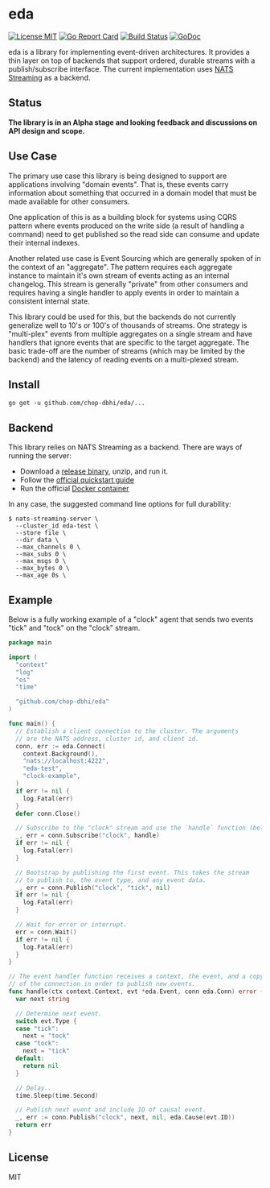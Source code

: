 # eda

[![License MIT](https://img.shields.io/badge/License-MIT-blue.svg)](http://opensource.org/licenses/MIT)
[![Go Report Card](https://goreportcard.com/badge/github.com/chop-dbhi/eda)](https://goreportcard.com/report/github.com/chop-dbhi/eda) [![Build Status](https://travis-ci.org/chop-dbhi/eda.svg?branch=master)](http://travis-ci.org/chop-dbhi/eda) [![GoDoc](https://godoc.org/github.com/chop-dbhi/eda?status.svg)](http://godoc.org/github.com/chop-dbhi/eda)

eda is a library for implementing event-driven architectures. It provides a thin layer on top of backends that support ordered, durable streams with a publish/subscribe interface. The current implementation uses [NATS Streaming](https://github.com/nats-io/nats-streaming-server) as a backend.

## Status

**The library is in an Alpha stage and looking feedback and discussions on API design and scope.**

## Use Case

The primary use case this library is being designed to support are applications involving "domain events". That is, these events carry information about something that occurred in a domain model that must be made available for other consumers.

One application of this is as a building block for systems using CQRS pattern where events produced on the write side (a result of handling a command) need to get published so the read side can consume and update their internal indexes.

Another related use case is Event Sourcing which are generally spoken of in the context of an "aggregate". The pattern requires each aggregate instance to maintain it's own stream of events acting as an internal changelog. This stream is generally "private" from other consumers and requires having a single handler to apply events in order to maintain a consistent internal state.

This library could be used for this, but the backends do not currently generalize well to 10's or 100's of thousands of streams. One strategy is "multi-plex" events from multiple aggregates on a single stream and have handlers that ignore events that are specific to the target aggregate. The basic trade-off are the number of streams (which may be limited by the backend) and the latency of reading events on a multi-plexed stream.

## Install

```
go get -u github.com/chop-dbhi/eda/...
```

## Backend

This library relies on NATS Streaming as a backend. There are ways of running the server:

- Download a [release binary](https://github.com/nats-io/nats-streaming-server/releases), unzip, and run it.
- Follow the [official quickstart guide](https://nats.io/documentation/streaming/nats-streaming-quickstart/)
- Run the official [Docker container](https://hub.docker.com/_/nats-streaming/)

In any case, the suggested command line options for full durability:

```
$ nats-streaming-server \
  --cluster_id eda-test \
  --store file \
  --dir data \
  --max_channels 0 \
  --max_subs 0 \
  --max_msgs 0 \
  --max_bytes 0 \
  --max_age 0s \
```

## Example

Below is a fully working example of a "clock" agent that sends two events
"tick" and "tock" on the "clock" stream.

```go
package main

import (
  "context"
  "log"
  "os"
  "time"

  "github.com/chop-dbhi/eda"
)

func main() {
  // Establish a client connection to the cluster. The arguments
  // are the NATS address, cluster id, and client id.
  conn, err := eda.Connect(
    context.Background(),
    "nats://localhost:4222",
    "eda-test",
    "clock-example",
  )
  if err != nil {
    log.Fatal(err)
  }
  defer conn.Close()

  // Subscribe to the "clock" stream and use the `handle` function (below).
  _, err = conn.Subscribe("clock", handle)
  if err != nil {
    log.Fatal(err)
  }

  // Bootstrap by publishing the first event. This takes the stream
  // to publish to, the event type, and any event data.
  _, err = conn.Publish("clock", "tick", nil)
  if err != nil {
    log.Fatal(err)
  }

  // Wait for error or interrupt.
  err = conn.Wait()
  if err != nil {
    log.Fatal(err)
  }
}

// The event handler function receives a context, the event, and a copy
// of the connection in order to publish new events.
func handle(ctx context.Context, evt *eda.Event, conn eda.Conn) error {
  var next string

  // Determine next event.
  switch evt.Type {
  case "tick":
    next = "tock"
  case "tock":
    next = "tick"
  default:
    return nil
  }

  // Delay..
  time.Sleep(time.Second)

  // Publish next event and include ID of causal event.
  _, err := conn.Publish("clock", next, nil, eda.Cause(evt.ID))
  return err
}
```

## License

MIT
